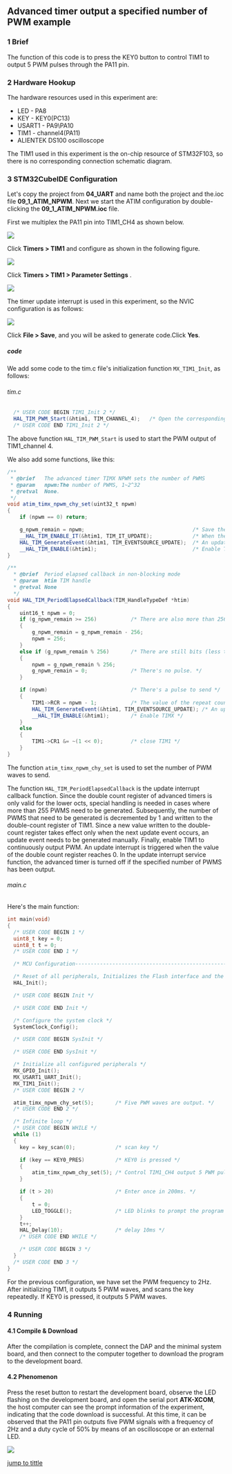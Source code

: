 ## Advanced timer output a specified number of PWM example<a name="catalogue"></a>


### 1 Brief
The function of this code is to press the KEY0 button to control TIM1 to output 5 PWM pulses through the PA11 pin.
### 2 Hardware Hookup
The hardware resources used in this experiment are:
+ LED - PA8
+ KEY - KEY0(PC13)
+ USART1 - PA9\PA10
+ TIM1 - channel4(PA11)
+ ALIENTEK DS100 oscilloscope

The TIM1 used in this experiment is the on-chip resource of STM32F103, so there is no corresponding connection schematic diagram.

### 3 STM32CubeIDE Configuration

Let's copy the project from **04_UART** and name both the project and the.ioc file **09_1_ATIM_NPWM**. Next we start the ATIM configuration by double-clicking the **09_1_ATIM_NPWM.ioc** file.

First we multiplex the PA11 pin into TIM1_CH4 as shown below.

![](./1_docs/3_figures/09_1_ATIM_NPWM/a1.png)

Click **Timers > TIM1** and configure as shown in the following figure.

![](./1_docs/3_figures/09_1_ATIM_NPWM/a2.png)

Click **Timers > TIM1 > Parameter Settings** .

![](./1_docs/3_figures/09_1_ATIM_NPWM/a3.png)

The timer update interrupt is used in this experiment, so the NVIC configuration is as follows:

![](./1_docs/3_figures/09_1_ATIM_NPWM/a4.png)

Click **File > Save**, and you will be asked to generate code.Click **Yes**.

##### code
We add some code to the tim.c file's initialization function ``MX_TIM1_Init``, as follows:
###### tim.c
```c#
  /* USER CODE BEGIN TIM1_Init 2 */
  HAL_TIM_PWM_Start(&htim1, TIM_CHANNEL_4);   /* Open the corresponding PWM channel. */
  /* USER CODE END TIM1_Init 2 */
```
The above function ``HAL_TIM_PWM_Start`` is used to start the PWM output of TIM1_channel 4.

We also add some functions, like this:
```c#
/**
 * @brief   The advanced timer TIMX NPWM sets the number of PWMS
 * @param   npwm:The number of PWMS, 1~2^32
 * @retval  None.
 */
void atim_timx_npwm_chy_set(uint32_t npwm)
{
    if (npwm == 0) return;

    g_npwm_remain = npwm;                                   /* Save the number of pulses */
    __HAL_TIM_ENABLE_IT(&htim1, TIM_IT_UPDATE);             /* When the data is modified, the update is allowed to interrupt. */
    HAL_TIM_GenerateEvent(&htim1, TIM_EVENTSOURCE_UPDATE);  /* An update event is generated and the pulse output is processed inside the interrupt. */
    __HAL_TIM_ENABLE(&htim1);                               /* Enable TIMX */
}

/**
  * @brief  Period elapsed callback in non-blocking mode
  * @param  htim TIM handle
  * @retval None
  */
void HAL_TIM_PeriodElapsedCallback(TIM_HandleTypeDef *htim)
{
    uint16_t npwm = 0;
    if (g_npwm_remain >= 256)           /* There are also more than 256 pulses to be sent. */
    {
        g_npwm_remain = g_npwm_remain - 256;
        npwm = 256;
    }
    else if (g_npwm_remain % 256)       /* There are still bits (less than 256) of pulses to send. */
    {
        npwm = g_npwm_remain % 256;
        g_npwm_remain = 0;              /* There's no pulse. */
    }

    if (npwm)                           /* There's a pulse to send */
    {
        TIM1->RCR = npwm - 1;           /* The value of the repeat count register is set to npwm-1, which means npwm pulses */
        HAL_TIM_GenerateEvent(&htim1, TIM_EVENTSOURCE_UPDATE); /* An update event is generated and the pulse output is processed inside the interrupt */
        __HAL_TIM_ENABLE(&htim1);       /* Enable TIMX */
    }
    else
    {
        TIM1->CR1 &= ~(1 << 0);         /* close TIM1 */
    }
}
```
The function ``atim_timx_npwm_chy_set`` is used to set the number of PWM waves to send.

The function ``HAL_TIM_PeriodElapsedCallback`` is the update interrupt callback function. Since the double count register of advanced timers is only valid for the lower octs, special handling is needed in cases where more than 255 PWMS need to be generated. Subsequently, the number of PWMS that need to be generated is decremented by 1 and written to the double-count register of TIM1. Since a new value written to the double-count register takes effect only when the next update event occurs, an update event needs to be generated manually. Finally, enable TIM1 to continuously output PWM. An update interrupt is triggered when the value of the double count register reaches 0. In the update interrupt service function, the advanced timer is turned off if the specified number of PWMS has been output.

###### main.c
Here's the main function:
```c
int main(void)
{
  /* USER CODE BEGIN 1 */
  uint8_t key = 0;
  uint8_t t = 0;
  /* USER CODE END 1 */

  /* MCU Configuration--------------------------------------------------------*/

  /* Reset of all peripherals, Initializes the Flash interface and the Systick. */
  HAL_Init();

  /* USER CODE BEGIN Init */

  /* USER CODE END Init */

  /* Configure the system clock */
  SystemClock_Config();

  /* USER CODE BEGIN SysInit */

  /* USER CODE END SysInit */

  /* Initialize all configured peripherals */
  MX_GPIO_Init();
  MX_USART1_UART_Init();
  MX_TIM1_Init();
  /* USER CODE BEGIN 2 */

  atim_timx_npwm_chy_set(5);       /* Five PWM waves are output. */
  /* USER CODE END 2 */

  /* Infinite loop */
  /* USER CODE BEGIN WHILE */
  while (1)
  {
    key = key_scan(0);             /* scan key */

    if (key == KEY0_PRES)          /* KEY0 is pressed */
    {
        atim_timx_npwm_chy_set(5); /* Control TIM1_CH4 output 5 PWM pulses. */
    }

    if (t > 20)                    /* Enter once in 200ms. */
    {
        t = 0;
        LED_TOGGLE();              /* LED blinks to prompt the program to run */
    }
    t++;
    HAL_Delay(10);                 /* delay 10ms */
    /* USER CODE END WHILE */

    /* USER CODE BEGIN 3 */
  }
  /* USER CODE END 3 */
}
```
For the previous configuration, we have set the PWM frequency to 2Hz. After initializing TIM1, it outputs 5 PWM waves, and scans the key repeatedly. If KEY0 is pressed, it outputs 5 PWM waves.


### 4 Running
#### 4.1 Compile & Download
After the compilation is complete, connect the DAP and the minimal system board, and then connect to the computer together to download the program to the development board.
#### 4.2 Phenomenon
Press the reset button to restart the development board, observe the LED flashing on the development board, and open the serial port **ATK-XCOM**, the host computer can see the prompt information of the experiment, indicating that the code download is successful. At this time, it can be observed that the PA11 pin outputs five PWM signals with a frequency of 2Hz and a duty cycle of 50% by means of an oscilloscope or an external LED.

![](./1_docs/3_figures/09_1_ATIM_NPWM/a21.png)

[jump to tittle](#catalogue)


